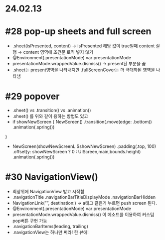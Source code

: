 # 24.02.13

# #28 pop-up sheets and full screen

- .sheet(isPresented, content)
→ isPresented 해당 값이 true일때 content 실행
→ content 영역에 조건문 로직 넣지 않기
- @Environment(\.presentationMode) var presentationMode
- presentationMode.wrappedValue.dismiss()
→ present된 부분을 끔
- .sheet는 present영역을 나타내지만
.fullScreenCover는 더 극대화된 영역을 나타냄

# #29 popover

- .sheet() vs .transition() vs .animation()
- .sheet() 를 위와 같이 용하는 방법도 있고
- if showNewScreen { 
NewScreen()
.transition(.move(edge: .bottom))
.animation(.spring())

}

- NewScreen(showNewScreenL $showNewScreen)
.padding(.top, 100)
.offset(y: showNewScreen ? 0 : UIScreen,main,bounds.height)
.animation(.spring())

# #30 NavigationView()

- 최상위에 NavigationView 받고 시작함
- .navigationTitle
.navigationBarTitleDisplayMode
.navigationBarHidden
- NavigationLink(””, destination:)
→ a태그 같은거 누르면 push screen 된다.
- @Environment(\.presentationMode) var presentationMode
- presentationMode.wrappedValue.dismiss()
이 메소드를 이용하여 커스텀 pop버튼 구현 가능
- .navigationBarItems(leading, trailing)
- .navigationView는 하나만 써라! 한 뷰에!